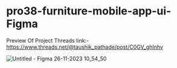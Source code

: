 # pro38-furniture-mobile-app-ui-Figma
Preview Of Project Threads link:-
https://www.threads.net/@taushik_pathade/post/C0GV_ghInhv

![Untitled - Figma 26-11-2023 10_54_50](https://github.com/Taushik-Pathade/pro38-furniture-mobile-app-ui-Figma/assets/120588702/7d8a07cd-ab65-4885-8f07-51f3e39e6928)
